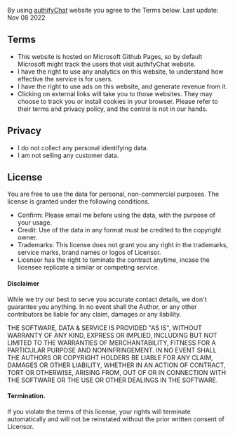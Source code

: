 By using [authifyChat](https://authifyWeb.github.io/authifyChat/) website you agree to the Terms below. Last update: Nov 08 2022

## Terms 
* This website is hosted on Microsoft Github Pages, so by default Microsoft might track the users that visit authifyChat website. 
* I have the right to use any analytics on this website, to understand how effective the service is for users. 
* I have the right to use ads on this website, and generate revenue from it.
* Clicking on external links will take you to those websites. They may choose to track you or install cookies in your browser. Please refer to their terms and privacy policy, and the control is not in our hands.


## Privacy
* I do not collect any personal identifying data. 
* I am not selling any customer data.

## License 

You are free to use the data for personal, non-commercial purposes. The license is granted under the following conditions.

* Confirm: Please email me before using the data, with the purpose of your usage.
* Credit: Use of the data in any format must be credited to the copyright owner.
* Trademarks: This license does not grant you any right in the trademarks, service marks, brand names or logos of Licensor.
* Licensor has the right to teminate the contract anytime, incase the licensee replicate a similar or competing service.

#### Disclaimer
While we try our best to serve you accurate contact details, we don't guarantee you anything. In no event shall the Author, or any other contributors be liable for any claim, damages or any liability.

THE SOFTWARE, DATA & SERVICE IS PROVIDED "AS IS", WITHOUT WARRANTY OF ANY KIND, EXPRESS OR IMPLIED, INCLUDING BUT NOT LIMITED TO THE WARRANTIES OF MERCHANTABILITY, FITNESS FOR A PARTICULAR PURPOSE AND NONINFRINGEMENT. IN NO EVENT SHALL THE AUTHORS OR COPYRIGHT HOLDERS BE LIABLE FOR ANY CLAIM, DAMAGES OR OTHER LIABILITY, WHETHER IN AN ACTION OF CONTRACT, TORT OR OTHERWISE, ARISING FROM, OUT OF OR IN CONNECTION WITH THE SOFTWARE OR THE USE OR OTHER DEALINGS IN THE SOFTWARE.

#### Termination.
If you violate the terms of this license, your rights will terminate automatically and will not be reinstated without the prior written consent of Licensor.
